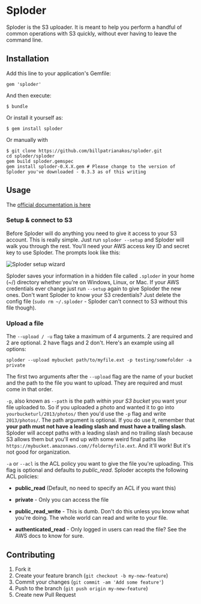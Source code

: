 # Sploder

Sploder is the S3 uploader. It is meant to help you perform a handful of common operations with S3 quickly, without ever having to leave the command line.

## Installation

Add this line to your application's Gemfile:

    gem 'sploder'

And then execute:

    $ bundle

Or install it yourself as:

    $ gem install sploder

Or manually with

    $ git clone https://github.com/billpatrianakos/sploder.git
    cd sploder/sploder
    gem build sploder.gemspec
    gem install sploder-0.X.X.gem # Please change to the version of Sploder you've downloaded - 0.3.3 as of this writing

## Usage

The [official documentation is here](http://sploder.cleverlabs.info)

### Setup & connect to S3

Before Sploder will do anything you need to give it access to your S3 account. This is really simple. Just run `sploder --setup` and Sploder will walk you through the rest. You'll need your AWS access key ID and secret key to use Sploder. The prompts look like this:

![Sploder setup wizard](https://webassets.s3.amazonaws.com/blog_posts/setup.gif "Sploder setup wizard in action")

Sploder saves your information in a hidden file called `.sploder` in your home (~/) directory whether you're on Windows, Linux, or Mac. If your AWS credentials ever change just run `--setup` again to give Sploder the new ones. Don't want Sploder to know your S3 credentials? Just delete the config file (`sudo rm ~/.sploder` - Sploder can't connect to S3 without this file though).

### Upload a file

The `--upload / -u` flag take a maximum of 4 arguments. 2 are required and 2 are optional. 2 have flags and 2 don't. Here's an example using all options:

```
sploder --upload mybucket path/to/myfile.ext -p testing/somefolder -a private
```

The first two arguments after the `--upload` flag are the name of your bucket and the path to the file you want to upload. They are required and must come in that order.

`-p`, also known as `--path` is the path *within your S3 bucket* you want your file uploaded to. So if you uploaded a photo and wanted it to go into `yourbucketurl/2013/photos/` then you'd use the `-p` flag and write `2013/photos/`. The path argument is optional. If you do use it, remember that __your path must not have a leading slash and must have a trailing slash__. Sploder will accept paths with a leading slash and no trailing slash because S3 allows them but you'll end up with some weird final paths like `https://mybucket.amazonaws.com//foldermyfile.ext`. And it'll work! But it's not good for organization.

`-a` or `--acl` is the ACL policy you want to give the file you're uploading. This flag is optional and defaults to *public_read*. Sploder accepts the following ACL policies:

* __public_read__ (Default, no need to specify an ACL if you want this)

* __private__ - Only you can access the file

* __public_read_write__ - This is dumb. Don't do this unless you know what you're doing. The whole world can read and write to your file.

* __authenticated_read__ - Only logged in users can read the file? See the AWS docs to know for sure.

## Contributing

1. Fork it
2. Create your feature branch (`git checkout -b my-new-feature`)
3. Commit your changes (`git commit -am 'Add some feature'`)
4. Push to the branch (`git push origin my-new-feature`)
5. Create new Pull Request
